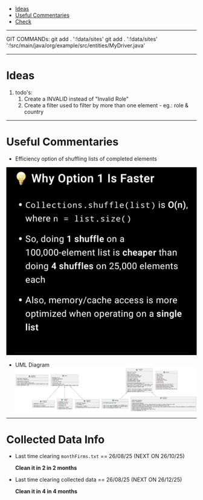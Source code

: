<!-- TOC -->
* [Ideas](#ideas)
* [Useful Commentaries](#useful-commentaries)
* [Check](#check)
<!-- TOC -->

---
GIT COMMANDs:
git add . ':!data/sites'
git add . ':!data/sites' ':!src/main/java/org/example/src/entities/MyDriver.java'


---
# Ideas
1. todo's:
   1. Create a INVALID instead of "Invalid Role" 
   2. Create a filter used to filter by more than one element - eg.: role & country

---
# Useful Commentaries
* Efficiency option of shuffling lists of completed elements

![memoryEfficiency.jpg](images/memoryEfficiency.jpg)


* UML Diagram
![img.png](images/UML_diagram.png)

---
# Collected Data Info
- Last time clearing `monthFirms.txt` == 26/08/25 (NEXT ON 26/10/25)
  
    **Clean it in 2 in 2 months**  

- Last time clearing collected data == 26/08/25 (NEXT ON 26/12/25)

    **Clean it in 4 in 4 months**

